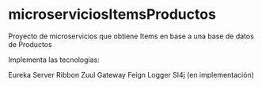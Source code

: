 # microserviciosItemsProductos
Proyecto de microservicios que obtiene Items en base a una base de datos de Productos

Implementa las tecnologías: 

Eureka Server
Ribbon
Zuul Gateway
Feign
Logger Sl4j (en implementación)
